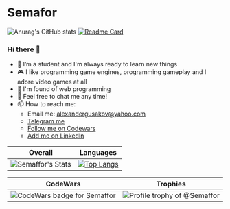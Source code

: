 # Semafor
![Anurag's GitHub stats](https://github-readme-stats.vercel.app/api?username=Semaffor&show_icons=true&theme=tokyonight)
[![Readme Card](https://github-readme-stats.vercel.app/api/pin/?username=Semaffor&repo=Semafor)](https://github.com/anuraghazra/github-readme-stats)
### Hi there 👋

- 🔭 I’m a student and I'm always ready to learn new things
- 🎮 I like programming game engines, programming gameplay and I adore video games at all
- 💆 I'm found of web programming
- 💬 Feel free to chat me any time!
- 📫 How to reach me:
  - Email me: alexandergusakov@yahoo.com
  - [Telegram me](https://t.me/GonnaFlyMethod)
  - [Follow me on Codewars](https://www.codewars.com/users/GonnaFlyMethod/)
  - [Add me on LinkedIn](https://www.linkedin.com/in/alex-gusakov/)

Overall                    |  Languages
:-------------------------:|:-------------------------:
![Semaffor's Stats](https://github-readme-stats.vercel.app/api?username=Semaffor&show_icons=true)  | [![Top Langs](https://github-readme-stats.vercel.app/api/top-langs/?username=Semaffor&langs_count=8&layout=compact)](https://github.com/GonnaFlyMethod)



CodeWars                   |  Trophies
:-------------------------:|:-------------------------:
![CodeWars badge for Semaffor](https://www.codewars.com/users/Semaffor/badges/large)  |  ![Profile trophy of @Semaffor](https://github-profile-trophy.vercel.app/?username=Semaffor)
